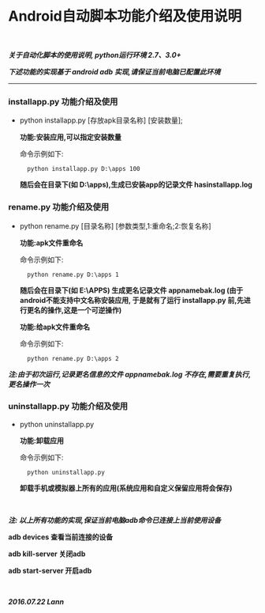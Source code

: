 # Android自动脚本功能介绍及使用说明


<br/>

***关于自动化脚本的使用说明, python运行环境 2.7、3.0+***

***下述功能的实现基于 android adb 实现,请保证当前电脑已配置此环境***
<br/>
- - - - - - 

### installapp.py 功能介绍及使用

- python installapp.py [存放apk目录名称] [安装数量];
    
    **功能:安装应用,可以指定安装数量**  
    
     命令示例如下:

        python installapp.py D:\apps 100
 
    **随后会在目录下(如 D:\apps),生成已安装app的记录文件     hasinstallapp.log**



### rename.py 功能介绍及使用
- python rename.py [目录名称] [参数类型,1:重命名;2:恢复名称]
     
     **功能:apk文件重命名**  

     命令示例如下:
      
        python rename.py D:\apps 1 
          
          
     **随后会在目录下(如 E:\APPS) 生成更名记录文件 appnamebak.log (由于android不能支持中文名称安装应用,
   于是就有了运行 installapp.py 前,先进行更名的操作,这是一个可逆操作)** 
   
     **功能:给apk文件重命名** 
    
     命令示例如下:
    
        python rename.py D:\apps 2
     
   
***注:由于初次运行,记录更名信息的文件 appnamebak.log 不存在,需要重复执行,更名操作一次***
    

   
### uninstallapp.py 功能介绍及使用

- python uninstallapp.py   
    
    **功能:卸载应用** 
    
    命令示例如下:
                
        python uninstallapp.py
          
    **卸载手机或模拟器上所有的应用(系统应用和自定义保留应用将会保存)**
    
    
    
<br/>

***注: 以上所有功能的实现,保证当前电脑adb命令已连接上当前使用设备***

**adb devices 查看当前连接的设备**

**adb kill-server 关闭adb**

**adb start-server 开启adb**

<br/>


***2016.07.22 Lann***